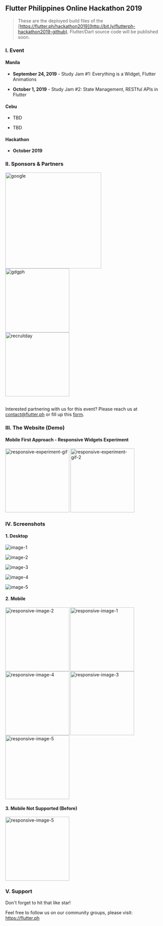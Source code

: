 ## Flutter Philippines Online Hackathon 2019

> These are the deployed build files of the [https://flutter.ph/hackathon2019](http://bit.ly/flutterph-hackathon2019-github). Flutter/Dart source code will be published soon.

### I. Event

#### Manila
* **September 24, 2019** - Study Jam #1: Everything is a Widget, Flutter Animations

* **October 1, 2019** - Study Jam #2: State Management, RESTful APIs in Flutter

#### Cebu

* TBD

* TBD


#### Hackathon

* **October 2019**

### II. Sponsors & Partners

<img src="logos/google.png" alt="google" width="300"/>

<br>

<img src="logos/gdgph.png" alt="gdgph" width="200"/>

<br>

<img src="logos/recruitday.png" alt="recruitday" width="200"/>

<br>

<br>

Interested partnering with us for this event? Please reach us at [contact@flutter.ph](mailto:contact@flutter.ph) or fill up this [form](http://bit.ly/flutterph-hackathon2019-sponsors).

### III. The Website (Demo)

#### Mobile First Approach - Responsive Widgets Experiment

<img src="screenshots/responsive_experiment.gif" alt="responsive-experiment-gif" width="200"/>

<img src="screenshots/responsive_experiment_2.gif" alt="responsive-experiment-gif-2" width="200"/>

### IV. Screenshots

#### 1. Desktop

![image-1](screenshots/1.png)

![image-2](screenshots/2.png)

![image-3](screenshots/3.png)

![image-4](screenshots/4.png)

![image-5](screenshots/5.png)


#### 2. Mobile

<img src="screenshots/responsive_1.png" alt="responsive-image-1" width="200"/>

<img align="left" src="screenshots/responsive_2.png" alt="responsive-image-2" width="200"/>

<img src="screenshots/responsive_3.png" alt="responsive-image-3" width="200"/>

<img align="left" src="screenshots/responsive_4.png" alt="responsive-image-4" width="200"/>

<img src="screenshots/responsive_5.png" alt="responsive-image-5" width="200"/>

#### 3. Mobile Not Supported (Before)

<img src="screenshots/responsive_error.png" alt="responsive-image-5" width="200"/>

### V. Support

Don't forget to hit that like star!

Feel free to follow us on our community groups, please visit:
https://flutter.ph
